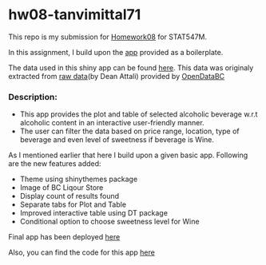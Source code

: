 # hw08-tanvimittal71

This repo is my submission for [Homework08](http://stat545.com/Classroom/assignments/hw08/hw08.html) for STAT547M.

In this assignment, I build upon the [app](https://deanattali.com/blog/building-shiny-apps-tutorial/#12-final-shiny-app-code) provided as a boilerplate.

The data used in this shiny app can be found [here](https://github.com/STAT545-UBC-students/hw08-tanvimittal71/blob/master/bcl/bcl-data.csv). This data was originaly extracted from [raw data](http://pub.data.gov.bc.ca/datasets/176284/BC_Liquor_Store_Product_Price_List.csv)(by Dean Attali) provided by [OpenDataBC](https://www.opendatabc.ca/dataset/bc-liquor-store-product-price-list-current-prices)

### Description:
* This app provides the plot and table of selected alcoholic beverage w.r.t alcoholic content in an interactive user-friendly manner. 
* The user can filter the data based on price range, location, type of beverage and even level of sweetness if beverage is Wine.

As I mentioned earlier that here I build upon a given basic app. Following are the new features added:
* Theme using shinythemes package
* Image of BC Liqour Store
* Display count of results found
* Separate tabs for Plot and Table
* Improved interactive table using DT package
* Conditional option to choose sweetness level for Wine

Final app has been deployed [here](https://tanvimittal.shinyapps.io/BCliquorapp/)

Also, you can find the code for this app [here](https://github.com/STAT545-UBC-students/hw08-tanvimittal71/blob/master/bcl/app.R)



